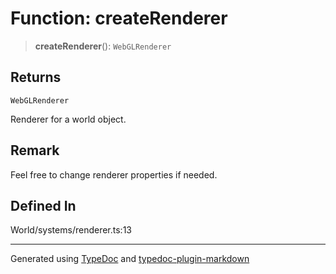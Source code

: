 # Function: createRenderer

> **createRenderer**(): `WebGLRenderer`

## Returns

`WebGLRenderer`

Renderer for a world object.

## Remark

Feel free to change renderer properties if needed.

## Defined In

World/systems/renderer.ts:13

---

Generated using [TypeDoc](https://typedoc.org/) and [typedoc-plugin-markdown](https://www.npmjs.com/package/typedoc-plugin-markdown)

